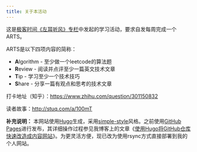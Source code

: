 ```yaml
---
title: 关于本活动
---
```


这是[极客时间《左耳听风》专栏](https://time.geekbang.org/column/intro/48)中发起的学习活动，要求自发每周完成一个ARTS。

ARTS是以下四项内容的简称：
* **A**lgorithm - 至少做一个leetcode的算法题
* **R**eview - 阅读并点评至少一篇英文技术文章
* **T**ip - 学习至少一个技术技巧
* **S**hare - 分享一篇有观点和思考的技术文章

打卡地址（知乎）：<https://www.zhihu.com/question/301150832>

读者故事：<http://stuq.com/a/100mT>

**补充说明：** 本网站使用[Hugo](https://gohugo.io/)生成，采用[simple-style](https://github.com/yanlinlin82/simple-style/)风格。之前使用[GitHub Pages](https://pages.github.com/)进行发布，其详细操作过程参见我博客上的文章《[使用Hugo将GitHub仓库快速改造成内容网站](http://yanlinlin.cn/2019/12/hugo-create-website-on-github/)》。为更灵活方便，现已改为使用rsync方式直接部署到我的个人网站。
